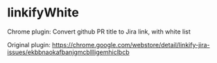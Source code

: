 # linkifyWhite
Chrome plugin: Convert github PR title to Jira link, with white list



Original plugin: https://chrome.google.com/webstore/detail/linkify-jira-issues/ekbbnaokafbanjgmcbllligemhiclbcb
